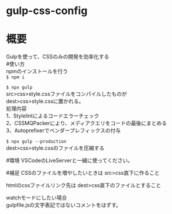# gulp-css-config
# 概要
Gulpを使って、CSSのみの開発を効率化する  
#使い方  
npmのインストールを行う  
`$ npm i`

`$ npx gulp`  
src>css>style.cssファイルをコンパイルしたものが  
dest>css>style.cssに置かれる。  
処理内容  
1、Stylelintによるコードエラーチェック  
2、CSSMQPackerにより、メディアクエリをコードの最後にまとめる  
3、Autoprefixerでベンダープレフィックスの付与  

`$ npx gulp --production`  
dest>css>style.cssのファイルを圧縮する  

#環境
VSCodeのLiveServerと一緒に使ってください。  

#補足
CSSのファイルを増やしたいときは
src>css直下に作ること  

htmlのcssファイルリンク先は
dest>css直下のファイルとすること

watchモードにしたい場合  
gulpfile.jsの文字表記ではないコメントをはずす。
